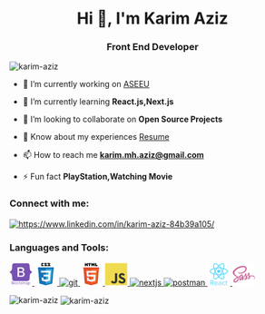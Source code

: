 <h1 align="center">Hi 👋, I'm Karim Aziz</h1>
<h3 align="center">Front End Developer</h3>

<p align="left"> <img src="https://komarev.com/ghpvc/?username=karim-aziz&label=Profile%20views&color=0e75b6&style=flat" alt="karim-aziz" /> </p>

- 🔭 I’m currently working on [ASEEU](https://www.aseeu.org/)

- 🌱 I’m currently learning **React.js,Next.js**

- 👯 I’m looking to collaborate on **Open Source Projects**

- 📄 Know about my experiences [Resume](https://drive.google.com/file/d/1UrutM9sSsLaAUIp2uwCuODHxyR2oqquU/view)

- 📫 How to reach me **karim.mh.aziz@gmail.com**

- ⚡ Fun fact **PlayStation,Watching Movie**

<h3 align="left">Connect with me:</h3>
<p align="left">
<a href="https://linkedin.com/in/https://www.linkedin.com/in/karim-aziz-84b39a105/" target="blank"><img align="center" src="https://raw.githubusercontent.com/rahuldkjain/github-profile-readme-generator/master/src/images/icons/Social/linked-in-alt.svg" alt="https://www.linkedin.com/in/karim-aziz-84b39a105/" height="30" width="40" /></a>
</p>

<h3 align="left">Languages and Tools:</h3>
<p align="left"> <a href="https://getbootstrap.com" target="_blank" rel="noreferrer"> <img src="https://raw.githubusercontent.com/devicons/devicon/master/icons/bootstrap/bootstrap-plain-wordmark.svg" alt="bootstrap" width="40" height="40"/> </a> <a href="https://www.w3schools.com/css/" target="_blank" rel="noreferrer"> <img src="https://raw.githubusercontent.com/devicons/devicon/master/icons/css3/css3-original-wordmark.svg" alt="css3" width="40" height="40"/> </a> <a href="https://git-scm.com/" target="_blank" rel="noreferrer"> <img src="https://www.vectorlogo.zone/logos/git-scm/git-scm-icon.svg" alt="git" width="40" height="40"/> </a> <a href="https://www.w3.org/html/" target="_blank" rel="noreferrer"> <img src="https://raw.githubusercontent.com/devicons/devicon/master/icons/html5/html5-original-wordmark.svg" alt="html5" width="40" height="40"/> </a> <a href="https://developer.mozilla.org/en-US/docs/Web/JavaScript" target="_blank" rel="noreferrer"> <img src="https://raw.githubusercontent.com/devicons/devicon/master/icons/javascript/javascript-original.svg" alt="javascript" width="40" height="40"/> </a> <a href="https://nextjs.org/" target="_blank" rel="noreferrer"> <img src="https://cdn.worldvectorlogo.com/logos/nextjs-2.svg" alt="nextjs" width="40" height="40"/> </a> <a href="https://postman.com" target="_blank" rel="noreferrer"> <img src="https://www.vectorlogo.zone/logos/getpostman/getpostman-icon.svg" alt="postman" width="40" height="40"/> </a> <a href="https://reactjs.org/" target="_blank" rel="noreferrer"> <img src="https://raw.githubusercontent.com/devicons/devicon/master/icons/react/react-original-wordmark.svg" alt="react" width="40" height="40"/> </a> <a href="https://sass-lang.com" target="_blank" rel="noreferrer"> <img src="https://raw.githubusercontent.com/devicons/devicon/master/icons/sass/sass-original.svg" alt="sass" width="40" height="40"/> </a> </p>

<p><img align="left" src="https://github-readme-stats.vercel.app/api/top-langs?username=karim-aziz&show_icons=true&locale=en&layout=compact" alt="karim-aziz" /></p>

<p>&nbsp;<img align="center" src="https://github-readme-stats.vercel.app/api?username=karim-aziz&show_icons=true&locale=en" alt="karim-aziz" /></p>

